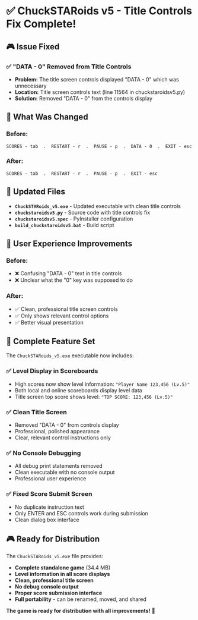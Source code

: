 # ✅ ChuckSTARoids v5 - Title Controls Fix Complete!

## 🎮 Issue Fixed

### ✅ **"DATA - 0" Removed from Title Controls**
- **Problem:** The title screen controls displayed "DATA - 0" which was unnecessary
- **Location:** Title screen controls text (line 11564 in chuckstaroidsv5.py)
- **Solution:** Removed "DATA - 0" from the controls display

## 🔧 What Was Changed

### Before:
```
SCORES - tab  .  RESTART - r  .  PAUSE - p  .  DATA - 0  .  EXIT - esc
```

### After:
```
SCORES - tab  .  RESTART - r  .  PAUSE - p  .  EXIT - esc
```

## 📁 Updated Files

- **`ChuckSTARoids_v5.exe`** - Updated executable with clean title controls
- **`chuckstaroidsv5.py`** - Source code with title controls fix
- **`chuckstaroidsv5.spec`** - PyInstaller configuration
- **`build_chuckstaroidsv5.bat`** - Build script

## 🎯 User Experience Improvements

### Before:
- ❌ Confusing "DATA - 0" text in title controls
- ❌ Unclear what the "0" key was supposed to do

### After:
- ✅ Clean, professional title screen controls
- ✅ Only shows relevant control options
- ✅ Better visual presentation

## 🚀 Complete Feature Set

The `ChuckSTARoids_v5.exe` executable now includes:

### ✅ **Level Display in Scoreboards**
- High scores now show level information: `"Player Name 123,456 (Lv.5)"`
- Both local and online scoreboards display level data
- Title screen top score shows level: `"TOP SCORE: 123,456 (Lv.5)"`

### ✅ **Clean Title Screen**
- Removed "DATA - 0" from controls display
- Professional, polished appearance
- Clear, relevant control instructions only

### ✅ **No Console Debugging**
- All debug print statements removed
- Clean executable with no console output
- Professional user experience

### ✅ **Fixed Score Submit Screen**
- No duplicate instruction text
- Only ENTER and ESC controls work during submission
- Clean dialog box interface

## 🎮 Ready for Distribution

The `ChuckSTARoids_v5.exe` file provides:
- **Complete standalone game** (34.4 MB)
- **Level information in all score displays**
- **Clean, professional title screen**
- **No debug console output**
- **Proper score submission interface**
- **Full portability** - can be renamed, moved, and shared

**The game is ready for distribution with all improvements!** 🎉

